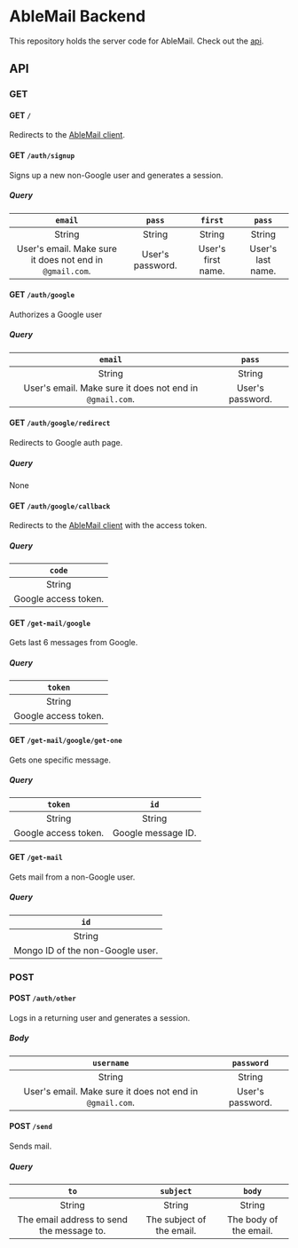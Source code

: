 # AbleMail Backend
This repository holds the server code for AbleMail. Check out the [api](#API).

## API
### GET
#### GET `/`
Redirects to the [AbleMail client](https://ablemail.github.io).
#### GET `/auth/signup`
Signs up a new non-Google user and generates a session.

##### Query

|                         `email`                          |      `pass`      |      `first`       |      `pass`       |
| :------------------------------------------------------: | :--------------: | :----------------: | :---------------: |
|                          String                          |      String      |       String       |      String       |
| User's email. Make sure it does not end in `@gmail.com`. | User's password. | User's first name. | User's last name. |

#### GET `/auth/google`

Authorizes a Google user

##### Query

|                         `email`                          |      `pass`      |
| :------------------------------------------------------: | :--------------: |
|                          String                          |      String      |
| User's email. Make sure it does not end in `@gmail.com`. | User's password. |

#### GET `/auth/google/redirect`

Redirects to Google auth page.

##### Query

None

#### GET `/auth/google/callback`

Redirects to the [AbleMail client](https://ablemail.github.io) with the access token.

##### Query

|        `code`        |
| :------------------: |
|        String        |
| Google access token. |

#### GET `/get-mail/google`

Gets last 6 messages from Google.

##### Query

|       `token`        |
| :------------------: |
|        String        |
| Google access token. |

#### GET `/get-mail/google/get-one`

Gets one specific message.

##### Query

|       `token`        |        `id`        |
| :------------------: | :----------------: |
|        String        |       String       |
| Google access token. | Google message ID. |

#### GET `/get-mail`

Gets mail from a non-Google user.

##### Query

|               `id`               |
| :------------------------------: |
|              String              |
| Mongo ID of the non-Google user. |

### POST

#### POST `/auth/other`
Logs in a returning user and generates a session.
##### Body

|                        `username`                        |    `password`    |
| :------------------------------------------------------: | :--------------: |
|                          String                          |      String      |
| User's email. Make sure it does not end in `@gmail.com`. | User's password. |

#### POST `/send`

Sends mail.

##### Query

|                   `to`                    |         `subject`         |         `body`         |
| :---------------------------------------: | :-----------------------: | :--------------------: |
|                  String                   |          String           |         String         |
| The email address to send the message to. | The subject of the email. | The body of the email. |

